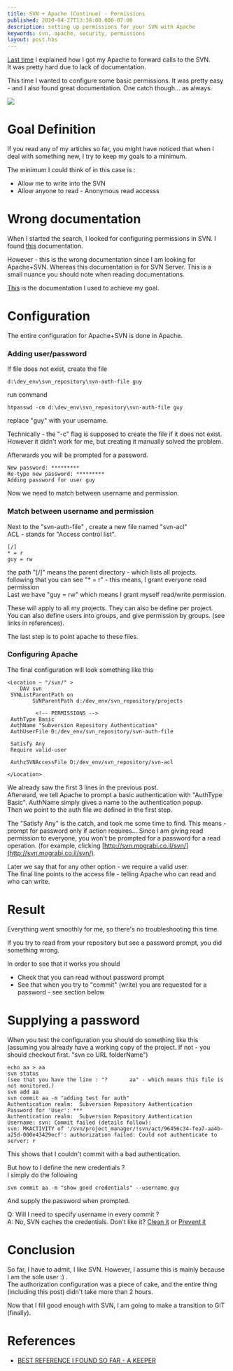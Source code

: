 ```yaml
---
title: SVN + Apache (Continue) - Permissions
published: 2010-04-27T13:38:00.000-07:00
description: setting up permissions for your SVN with Apache
keywords: svn, apache, security, permissions
layout: post.hbs
---
```




[Last time](http://mograblog.blogspot.com/2010/04/svn-apache-easy-lets-make-it-work.html) I explained how I got my Apache to forward calls to the SVN.  
It was pretty hard due to lack of documentation.  

This time I wanted to configure some basic permissions. It was pretty easy - and I also found great documentation. One catch though... as always.  

[![](http://1.bp.blogspot.com/_J3A8WqpdCX0/S7mA62ZCkHI/AAAAAAAAAbY/TFOnWXhtrr0/s200/rails-flash.jpg)](http://1.bp.blogspot.com/_J3A8WqpdCX0/S7mA62ZCkHI/AAAAAAAAAbY/TFOnWXhtrr0/s1600/rails-flash.jpg)

# Goal Definition

If you read any of my articles so far, you might have noticed that when I deal with something new, I try to keep my goals to a minimum.  

The minimum I could think of in this case is :  

*   Allow me to write into the SVN
*   Allow anyone to read - Anonymous read accesss

# Wrong documentation

When I started the search, I looked for configuring permissions in SVN. I found [this](http://draft.blogger.com/post-edit.g?blogID=7135654868651822449&postID=7278552956630803975) documentation.  

However - this is the wrong documentation since I am looking for Apache+SVN. Whereas this documentation is for SVN Server. This is a small nuance you should note when reading documentations.  

[This](http://svn.spears.at/) is the documentation I used to achieve my goal.  

# Configuration

The entire configuration for Apache+SVN is done in Apache.  

### Adding user/password

If file does not exist, create the file  

```
d:\dev_env\svn_repository\svn-auth-file guy
```

run command  

```
htpasswd -cm d:\dev_env\svn_repository\svn-auth-file guy
```

replace "guy" with your username.  

Technically - the "-c" flag is supposed to create the file if it does not exist. However it didn't work for me, but creating it manually solved the problem.  

Afterwards you will be prompted for a password.  

```
New password: *********
Re-type new password: *********  
Adding password for user guy  
```

Now we need to match between username and permission.  

### Match between username and permission

Next to the "svn-auth-file" , create a new file named "svn-acl"  
ACL - stands for "Access control list".  

```
[/]
* = r  
guy = rw  
```

the path "[/]" means the parent directory - which lists all projects.  
following that you can see "* = r" - this means, I grant everyone read permission  
Last we have "guy = rw" which means I grant myself read/write permission.  

These will apply to all my projects. They can also be define per project.  
You can also define users into groups, and give permission by groups. (see links in references).  

The last step is to point apache to these files.  

### Configuring Apache

The final configuration will look something like this  

```
<Location ~ "/svn/" >
    DAV svn
 SVNListParentPath on
        SVNParentPath d:/dev_env/svn_repository/projects

         <!-- PERMISSIONS -->
 AuthType Basic
 AuthName "Subversion Repository Authentication"
 AuthUserFile D:/dev_env/svn_repository/svn-auth-file

 Satisfy Any
 Require valid-user

 AuthzSVNAccessFile D:/dev_env/svn_repository/svn-acl

</Location>
```

We already saw the first 3 lines in the previous post.  
Afterward, we tell Apache to prompt a basic authentication with "AuthType Basic". AuthName simply gives a name to the authentication popup.  
Then we point to the auth file we defined in the first step.  

The "Satisfy Any" is the catch, and took me some time to find. This means - prompt for password only if action requires... Since I am giving read permission to everyone, you won't be prompted for a password for a read operation. (for example, clicking [http://svn.mograbi.co.il/svn/](http://svn.mograbi.co.il/svn/).  

Later we say that for any other option - we require a valid user.  
The final line points to the access file - telling Apache who can read and who can write.  

# Result

Everything went smoothly for me, so there's no troubleshooting this time.  

If you try to read from your repository but see a password prompt, you did something wrong.  

In order to see that it works you should  

*   Check that you can read without password prompt
*   See that when you try to "commit" (write) you are requested for a password - see section below

# Supplying a password

When you test the configuration you should do something like this (assuming you already have a working copy of the project. If not - you should checkout first. "svn co URL folderName")  

```
echo aa > aa
svn status
(see that you have the line : "?       aa" - which means this file is not monitored.)
svn add aa
svn commit aa -m "adding test for auth"
Authentication realm:  Subversion Repository Authentication
Password for 'User': ***
Authentication realm:  Subversion Repository Authentication
Username: svn: Commit failed (details follow):
svn: MKACTIVITY of '/svn/project_manager/!svn/act/96456c34-fea7-aa4b-a25d-000e43429ecf': authorization failed: Could not authenticate to server: r
```

This shows that I couldn't commit with a bad authentication.  

But how to I define the new credentials ?  
I simply do the following  

```
svn commit aa -m "show good credentials" --username guy
```

And supply the password when prompted.  

Q: Will I need to specify username in every commit ?  
A: No, SVN caches the credentials. Don't like it? [Clean it](http://svn.haxx.se/users/archive-2009-03/0740.shtml) or [Prevent it](http://svnbook.red-bean.com/en/1.1/ch07.html#svn-ch-7-sect-1.3.2)  

# Conclusion

So far, I have to admit, I like SVN. However, I assume this is mainly because I am the sole user :) .  
The authorization configuration was a piece of cake, and the entire thing (including this post) didn't take more than 2 hours.  

Now that I fill good enough with SVN, I am going to make a transition to GIT (finally).  

# References

*   [BEST REFERENCE I FOUND SO FAR - A KEEPER](http://wiki.wsmoak.net/cgi-bin/wiki.pl?Subversion/Configuration)